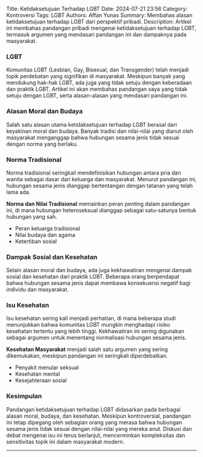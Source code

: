 Title: Ketidaksetujuan Terhadap LGBT
Date: 2024-07-21 23:56
Category: Kontroversi
Tags: LGBT
Authors: Affan Yunas
Summary: Membahas alasan ketidaksetujuan terhadap LGBT dari perspektif pribadi.
Description: Artikel ini membahas pandangan pribadi mengenai ketidaksetujuan terhadap LGBT, termasuk argumen yang mendasari pandangan ini dan dampaknya pada masyarakat.

### LGBT

Komunitas LGBT (Lesbian, Gay, Bisexual, dan Transgender) telah menjadi topik perdebatan yang signifikan di masyarakat. Meskipun banyak yang mendukung hak-hak LGBT, ada juga yang tidak setuju dengan keberadaan dan praktik LGBT. Artikel ini akan membahas pandangan saya yang tidak setuju dengan LGBT, serta alasan-alasan yang mendasari pandangan ini.

### Alasan Moral dan Budaya

Salah satu alasan utama ketidaksetujuan terhadap LGBT berasal dari keyakinan moral dan budaya. Banyak tradisi dan nilai-nilai yang dianut oleh masyarakat menganggap bahwa hubungan sesama jenis tidak sesuai dengan norma yang berlaku.

### Norma Tradisional

Norma tradisional seringkali mendefinisikan hubungan antara pria dan wanita sebagai dasar dari keluarga dan masyarakat. Menurut pandangan ini, hubungan sesama jenis dianggap bertentangan dengan tatanan yang telah lama ada.

**Norma dan Nilai Tradisional** memainkan peran penting dalam pandangan ini, di mana hubungan heteroseksual dianggap sebagai satu-satunya bentuk hubungan yang sah.

- Peran keluarga tradisional
- Nilai budaya dan agama
- Ketertiban sosial


### Dampak Sosial dan Kesehatan

Selain alasan moral dan budaya, ada juga kekhawatiran mengenai dampak sosial dan kesehatan dari praktik LGBT. Beberapa orang berpendapat bahwa hubungan sesama jenis dapat membawa konsekuensi negatif bagi individu dan masyarakat.

### Isu Kesehatan

Isu kesehatan sering kali menjadi perhatian, di mana beberapa studi menunjukkan bahwa komunitas LGBT mungkin menghadapi risiko kesehatan tertentu yang lebih tinggi. Kekhawatiran ini sering digunakan sebagai argumen untuk menentang normalisasi hubungan sesama jenis.

**Kesehatan Masyarakat** menjadi salah satu argumen yang sering dikemukakan, meskipun pandangan ini seringkali diperdebatkan.

- Penyakit menular seksual
- Kesehatan mental
- Kesejahteraan sosial

### Kesimpulan

Pandangan ketidaksetujuan terhadap LGBT didasarkan pada berbagai alasan moral, budaya, dan kesehatan. Meskipun kontroversial, pandangan ini tetap dipegang oleh sebagian orang yang merasa bahwa hubungan sesama jenis tidak sesuai dengan nilai-nilai yang mereka anut. Diskusi dan debat mengenai isu ini terus berlanjut, mencerminkan kompleksitas dan sensitivitas topik ini dalam masyarakat modern.

---
